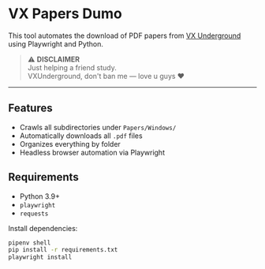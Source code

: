 # VX Papers Dumo

This tool automates the download of PDF papers from [VX Underground](https://vx-underground.org/Papers/Windows/) using Playwright and Python.

> ⚠️ **DISCLAIMER**  
> Just helping a friend study.  
> VXUnderground, don't ban me — love u guys ❤️

---

##  Features
- Crawls all subdirectories under `Papers/Windows/`
- Automatically downloads all `.pdf` files
- Organizes everything by folder
- Headless browser automation via Playwright

##  Requirements

- Python 3.9+
- `playwright`
- `requests`

Install dependencies:
```bash
pipenv shell
pip install -r requirements.txt
playwright install
